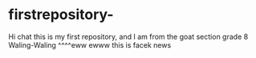 # firstrepository-
Hi chat this is my first repository, and I am from the goat section grade 8 Waling-Waling
^^^^eww ewww this is facek news

